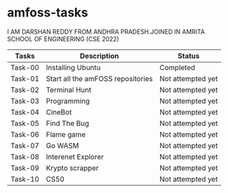 # amfoss-tasks

I AM DARSHAN REDDY FROM ANDHRA PRADESH.JOINED IN AMRITA SCHOOL OF ENGINEERING (CSE 2022)

Tasks   |       Description                   |    Status           |
------- |    ------------                     |    ------           |
Task-00 |Installing Ubuntu                    |    Completed        | 
Task-01 |Start all the amFOSS repositories    |   Not attempted yet |
Task-02 |Terminal Hunt                        |   Not attempted yet |
Task-03 |Programming                          |   Not attempted yet |
Task-04 |CineBot                              |   Not attempted yet |
Task-05 |Find The Bug                         |   Not attempted yet |
Task-06 |Flame game                           |   Not attempted yet |
Task-07 |Go WASM                              |   Not attempted yet |
Task-08 |Interenet Explorer                   |   Not attempted yet |
Task-09 |Krypto scrapper                      |   Not attempted yet |
Task-10 |CS50                                 |   Not attempted yet | 
